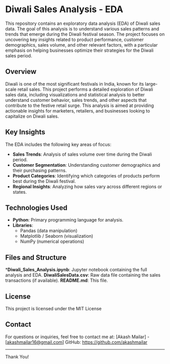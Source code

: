 # Diwali Sales Analysis - EDA
This repository contains an exploratory data analysis (EDA) of Diwali sales data. The goal of this analysis is to understand various sales patterns and trends that emerge during the Diwali festival season. The project focuses on uncovering key insights related to product performance, customer demographics, sales volume, and other relevant factors, with a particular emphasis on helping businesses optimize their strategies for the Diwali sales period.

## Overview
Diwali is one of the most significant festivals in India, known for its large-scale retail sales. This project performs a detailed exploration of Diwali sales data, including visualizations and statistical analysis to better understand customer behavior, sales trends, and other aspects that contribute to the festive retail surge. This analysis is aimed at providing actionable insights for marketers, retailers, and businesses looking to capitalize on Diwali sales.

## Key Insights
The EDA includes the following key areas of focus:

- **Sales Trends**: Analysis of sales volume over time during the Diwali period.
- **Customer Segmentation**: Understanding customer demographics and their purchasing patterns.
- **Product Categories**: Identifying which categories of products perform best during the Diwali festival.
- **Regional Insights**: Analyzing how sales vary across different regions or states.

## Technologies Used
- **Python**: Primary programming language for analysis.
- **Libraries**:
  - Pandas (data manipulation)
  - Matplotlib / Seaborn (visualization)
  - NumPy (numerical operations)
 
## Files and Structure
***Diwali_Sales_Analysis.ipynb**: Jupyter notebook containing the full analysis and EDA.
**DiwaliSalesData.csv**: Raw data file containing the sales transactions (if available).
**README.md**: This file.

## License
This project is licensed under the MIT License

## Contact
For questions or inquiries, feel free to contact me at:
[Akash Mailar] - [akashmailar16@gmail.com]
GitHub: https://github.com/akashmailar

-----------
Thank You!
